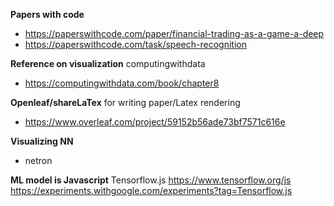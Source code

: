 __Papers with code__
- https://paperswithcode.com/paper/financial-trading-as-a-game-a-deep
- https://paperswithcode.com/task/speech-recognition

__Reference on visualization__
computingwithdata
- https://computingwithdata.com/book/chapter8

__Openleaf/shareLaTex__
for writing paper/Latex rendering
- https://www.overleaf.com/project/59152b56ade73bf7571c616e

__Visualizing NN__
- netron

__ML model is Javascript__
Tensorflow.js
https://www.tensorflow.org/js
https://experiments.withgoogle.com/experiments?tag=Tensorflow.js
